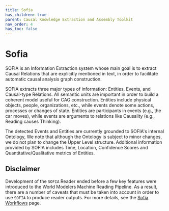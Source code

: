 ```yaml
---
title: Sofia
has_children: true
parent: Causal Knowledge Extraction and Assembly Toolkit
nav_order: 4
has_toc: false
---
```

# Sofia

SOFIA is an Information Extraction system whose main goal is to extract Causal
Relations that are explicitly mentioned in text, in order to facilitate
automatic causal analysis graph construction.

SOFIA extracts three major types of information: Entities, Events, and
Causal-type Relations. All semantic units are important in order to build a
coherent model useful for CAG construction. Entities include physical objects,
people, organizations, etc., while events denote some actions, processes or
changes of state. Entities are participants in events (e.g., the car moves),
while events are arguments to relations like Causality (e.g., Reading causes
Thinking).

The detected Events and Entities are currently grounded to SOFIA's internal
Ontology, We note that although the Ontology is subject to minor changes, we do
not plan to change the Upper Level structure. Additional information provided by
SOFIA includes Time, Location, Confidence Scores and Quantitative/Qualitative
metrics of Entities.


## Disclaimer

Development of the `SOFIA` Reader ended before a few key features were
introduced to the World Modelers Machine Reading Pipeline. As a result, there
are a number of caveats that must be taken into account in order to use `SOFIA`
to produce reader outputs. For more details, see the [Sofia Workflows](sofia_workflows.html)
page.
